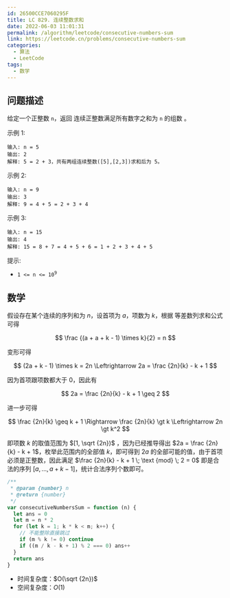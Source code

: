 ```yaml
---
id: 26500CCE7060295F
title: LC 829. 连续整数求和
date: 2022-06-03 11:01:31
permalink: /algorithm/leetcode/consecutive-numbers-sum
link: https://leetcode.cn/problems/consecutive-numbers-sum
categories:
  - 算法
  - LeetCode
tags:
  - 数学
---
```


<Level :type='3'/>

## 问题描述

给定一个正整数 `n`，返回 连续正整数满足所有数字之和为 `n` 的组数 。

示例 1:

```text
输入: n = 5
输出: 2
解释: 5 = 2 + 3，共有两组连续整数([5],[2,3])求和后为 5。
```

示例 2:

```text
输入: n = 9
输出: 3
解释: 9 = 4 + 5 = 2 + 3 + 4
```

示例 3:

```text
输入: n = 15
输出: 4
解释: 15 = 8 + 7 = 4 + 5 + 6 = 1 + 2 + 3 + 4 + 5
```

提示:

- <code>1 <= n <= 10<sup>9</sup></code>

## 数学

假设存在某个连续的序列和为 $n$，设首项为 $a$，项数为 $k$，根据 等差数列求和公式可得

$$
\frac {(a + a + k - 1) \times k}{2} = n
$$

变形可得

$$
(2a + k - 1) \times k = 2n \Leftrightarrow 2a = \frac {2n}{k} - k + 1
$$

因为首项跟项数都大于 $0$，因此有

$$
2a =  \frac {2n}{k} - k + 1 \geq 2
$$

进一步可得

$$
\frac {2n}{k} \geq k + 1 \Rightarrow \frac {2n}{k} \gt k \Leftrightarrow 2n \gt k^2
$$

即项数 $k$ 的取值范围为 $[1, \sqrt {2n})$ ，因为已经推导得出 $2a =  \frac {2n}{k} - k + 1$，枚举此范围内的全部值 $k$，即可得到 $2a$ 的全部可能的值，由于首项必须是正整数，因此满足 $\frac {2n}{k} - k + 1 \; \text {mod} \; 2 = 0$ 即是合法的序列 $[a, \dots , a + k - 1]$，统计合法序列个数即可。

```javascript
/**
 * @param {number} n
 * @return {number}
 */
var consecutiveNumbersSum = function (n) {
  let ans = 0
  let m = n * 2
  for (let k = 1; k * k < m; k++) {
    // 不能整除直接跳过
    if (m % k != 0) continue
    if ((m / k - k + 1) % 2 === 0) ans++
  }
  return ans
}
```

- 时间复杂度：$O(\sqrt {2n})$
- 空间复杂度：$O(1)$
